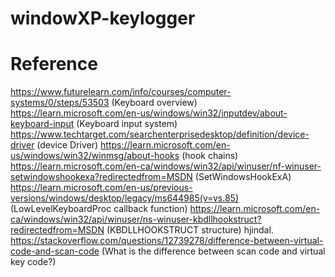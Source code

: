 # windowXP-keylogger

# Reference
https://www.futurelearn.com/info/courses/computer-systems/0/steps/53503 (Keyboard overview)
https://learn.microsoft.com/en-us/windows/win32/inputdev/about-keyboard-input (Keyboard input system)
https://www.techtarget.com/searchenterprisedesktop/definition/device-driver (device Driver)
https://learn.microsoft.com/en-us/windows/win32/winmsg/about-hooks (hook chains)
https://learn.microsoft.com/en-ca/windows/win32/api/winuser/nf-winuser-setwindowshookexa?redirectedfrom=MSDN (SetWindowsHookExA)
https://learn.microsoft.com/en-us/previous-versions/windows/desktop/legacy/ms644985(v=vs.85) (LowLevelKeyboardProc callback function)
https://learn.microsoft.com/en-ca/windows/win32/api/winuser/ns-winuser-kbdllhookstruct?redirectedfrom=MSDN (KBDLLHOOKSTRUCT structure)
hjindal. https://stackoverflow.com/questions/12739278/difference-between-virtual-code-and-scan-code (What is the difference between scan code and virtual key code?)